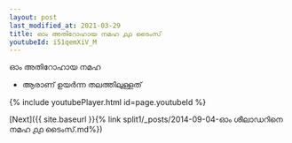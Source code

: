 ```yaml
---
layout: post
last_modified_at: 2021-03-29
title: ഓം അതിറോഹായ നമഹ ൧൧ ടൈംസ്
youtubeId: i51qemXiV_M
---
```

 
 
 ഓം അതിറോഹായ നമഹ 
 
 -  ആരാണ് ഉയർന്ന തലത്തിലുള്ളത് 
 
  
 
  
 
 
 
 
 
 


{% include youtubePlayer.html id=page.youtubeId %}
 
[Next]({{ site.baseurl }}{% link  split1/_posts/2014-09-04-ഓം ശീലാഡറിനെ നമഹ ൧൧ ടൈംസ്.md%})
 
